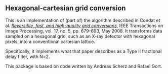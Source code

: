 ## Hexagonal-cartesian grid conversion

This is an implementation of (part of) the algorithm described in
Condat et al. [*Reversible, fast, and high-quality grid conversions*](https://lcondat.github.io/publis/Condat-TIP-2008.pdf),
IEEE Transactions on Image Processing, vol. 17, no. 5, pp. 679-693, May 2008.
It transforms data sampled on a hexagonal grid, such as an X-ray detector with
hexagonal pixels, into a conventional cartesian lattice.

Specifically, it implements what that paper describes as a Type II fractional
delay filter, with N=2.

This package is based on code written by Andreas Scherz and Rafael Gort. 
